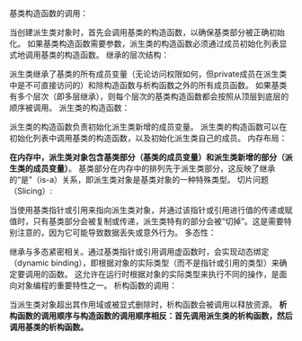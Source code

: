 基类构造函数的调用：

当创建派生类对象时，首先会调用基类的构造函数，以确保基类部分被正确初始化。
如果基类构造函数需要参数，派生类的构造函数必须通过成员初始化列表显式地调用基类的构造函数。
继承的层次结构：

派生类继承了基类的所有成员变量（无论访问权限如何，但private成员在派生类中是不可直接访问的）和除构造函数与析构函数之外的所有成员函数。
如果基类有多个层次（即多层继承），则每个层次的基类构造函数都会按照从顶层到底层的顺序被调用。
派生类的构造函数：

派生类的构造函数负责初始化派生类新增的成员变量。
派生类的构造函数可以在初始化列表中调用基类的构造函数，以及初始化派生类自己的成员。
内存布局：

**在内存中，派生类对象包含基类部分（基类的成员变量）和派生类新增的部分（派生类的成员变量）**。
基类部分在内存中的排列先于派生类部分，这反映了继承的“是”（is-a）关系，即派生类对象是基类对象的一种特殊类型。
切片问题（Slicing）:

当使用基类指针或引用来指向派生类对象，并通过该指针或引用进行值的传递或赋值时，只有基类部分会被复制或传递，派生类特有的部分会被“切掉”。这是需要特别注意的，因为它可能导致数据丢失或意外行为。
多态性：

继承与多态紧密相关。通过基类指针或引用调用虚函数时，会实现动态绑定（dynamic binding），即根据对象的实际类型（而不是指针或引用的类型）来确定要调用的函数。
这允许在运行时根据对象的实际类型来执行不同的操作，是面向对象编程的重要特性之一。
析构函数的调用：

当派生类对象超出其作用域或被显式删除时，析构函数会被调用以释放资源。
**析构函数的调用顺序与构造函数的调用顺序相反：首先调用派生类的析构函数，然后调用基类的析构函数。**
